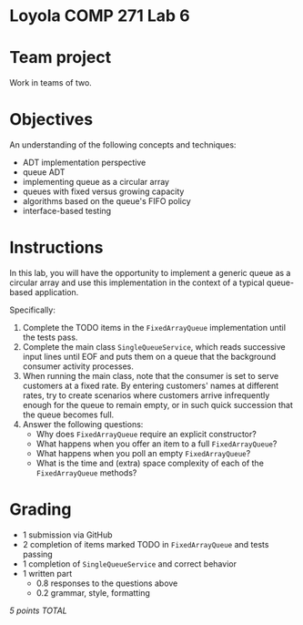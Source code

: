 # Loyola COMP 271 Lab 6

# Team project

Work in teams of two.

# Objectives

An understanding of the following concepts and techniques:

- ADT implementation perspective
- queue ADT
- implementing queue as a circular array
- queues with fixed versus growing capacity
- algorithms based on the queue's FIFO policy
- interface-based testing

# Instructions

In this lab, you will have the opportunity to implement a generic queue as a circular array
and use this implementation in the context of a typical queue-based application.

Specifically:

1. Complete the TODO items in the `FixedArrayQueue` implementation until the tests pass.
1. Complete the main class `SingleQueueService`, which reads successive input lines until EOF and
puts them on a queue that the background consumer activity processes.
1. When running the main class, note that the consumer is set to serve customers at a fixed rate.
By entering customers' names at different rates, try to create scenarios where customers arrive infrequently enough for the queue to remain empty, or in such quick succession that the queue becomes full.
1. Answer the following questions:
   - Why does `FixedArrayQueue` require an explicit constructor?
   - What happens when you offer an item to a full `FixedArrayQueue`?
   - What happens when you poll an empty `FixedArrayQueue`?
   - What is the time and (extra) space complexity of each of the `FixedArrayQueue` methods?

# Grading

- 1 submission via GitHub
- 2 completion of items marked TODO in `FixedArrayQueue` and tests passing
- 1 completion of `SingleQueueService` and correct behavior
- 1 written part
  - 0.8 responses to the questions above
  - 0.2 grammar, style, formatting

*5 points TOTAL*
